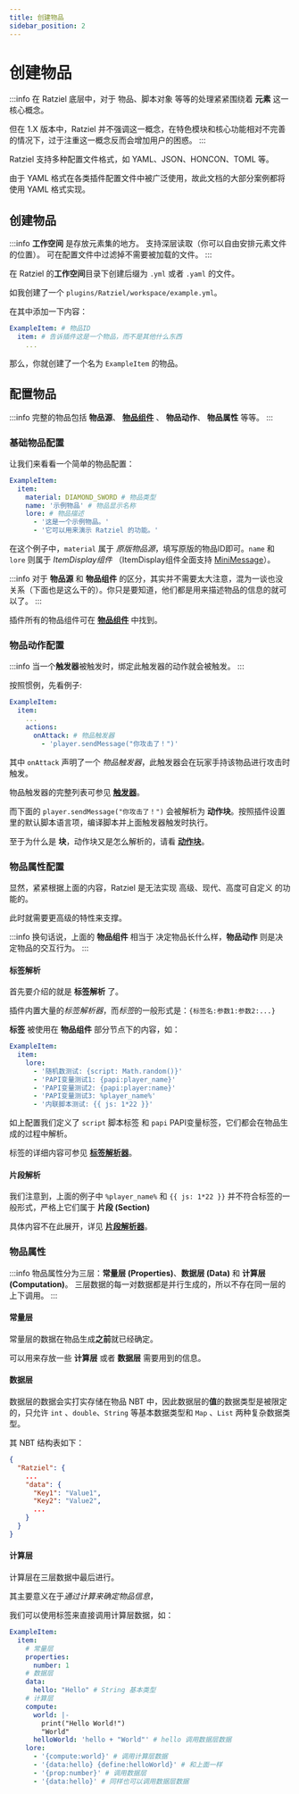 ```yaml
---
title: 创建物品
sidebar_position: 2
---
```


# 创建物品

:::info
在 Ratziel 底层中，对于 物品、脚本对象 等等的处理紧紧围绕着 **元素** 这一核心概念。

但在 1.X 版本中，Ratziel 并不强调这一概念，在特色模块和核心功能相对不完善的情况下，过于注重这一概念反而会增加用户的困惑。
:::

Ratziel 支持多种配置文件格式，如 YAML、JSON、HONCON、TOML 等。

由于 YAML 格式在各类插件配置文件中被广泛使用，故此文档的大部分案例都将使用 YAML 格式实现。

## 创建物品

:::info
**工作空间** 是存放元素集的地方。
支持深层读取（你可以自由安排元素文件的位置）。
可在配置文件中过滤掉不需要被加载的文件。
:::

在 Ratziel 的**工作空间**目录下创建后缀为 `.yml` 或者 `.yaml` 的文件。

如我创建了一个 `plugins/Ratziel/workspace/example.yml`。

在其中添加一下内容：

```YAML
ExampleItem: # 物品ID
  item: # 告诉插件这是一个物品，而不是其他什么东西
    ...
```

那么，你就创建了一个名为 `ExampleItem` 的物品。

## 配置物品

:::info
完整的物品包括 **物品源**、 **[物品组件](../components.md)** 、 **物品动作**、 **物品属性** 等等。
:::

### 基础物品配置

让我们来看看一个简单的物品配置：

```YAML
ExampleItem:
  item:
    material: DIAMOND_SWORD # 物品类型
    name: '示例物品' # 物品显示名称
    lore: # 物品描述
      - '这是一个示例物品。'
      - '它可以用来演示 Ratziel 的功能。'
```

在这个例子中，`material` 属于 *原版物品源*，填写原版的物品ID即可。`name` 和 `lore` 则属于 *ItemDisplay组件* （ItemDisplay组件全面支持 [MiniMessage](https://docs.advntr.dev/minimessage/format.html)）。

:::info
对于 **物品源** 和 **物品组件** 的区分，其实并不需要太大注意，混为一谈也没关系（下面也是这么干的）。你只是要知道，他们都是用来描述物品的信息的就可以了。
:::

插件所有的物品组件可在 **[物品组件](../components.md)** 中找到。

### 物品动作配置

:::info
当一个**触发器**被触发时，绑定此触发器的动作就会被触发。
:::

按照惯例，先看例子:

```YAML
ExampleItem:
  item:
    ...
    actions:
      onAttack: # 物品触发器
        - 'player.sendMessage("你攻击了！")'
```

其中 `onAttack` 声明了一个 *物品触发器*，此触发器会在玩家手持该物品进行攻击时触发。

物品触发器的完整列表可参见 **[触发器](../triggers.md)**。

而下面的 `player.sendMessage("你攻击了！")` 会被解析为 **动作块**。按照插件设置里的默认脚本语言项，编译脚本并上面触发器触发时执行。

至于为什么是 **块**，动作块又是怎么解析的，请看 **[动作块](../executable-block.md)**。

### 物品属性配置

显然，紧紧根据上面的内容，Ratziel 是无法实现 高级、现代、高度可自定义 的功能的。

此时就需要更高级的特性来支撑。

:::info
换句话说，上面的 **物品组件** 相当于 决定物品长什么样，**物品动作** 则是决定物品的交互行为。
:::

#### 标签解析

首先要介绍的就是 **标签解析** 了。

插件内置大量的*标签解析器*，而*标签*的一般形式是：`{标签名:参数1:参数2:...}`

**标签** 被使用在 **物品组件** 部分节点下的内容，如：

```YAML
ExampleItem:
  item:
    lore:
      - '随机数测试: {script: Math.random()}'
      - 'PAPI变量测试1: {papi:player_name}'
      - 'PAPI变量测试2: {papi:player:name}'
      - 'PAPI变量测试3: %player_name%'
      - '内联脚本测试: {{ js: 1*22 }}'
```

如上配置我们定义了 `script` 脚本标签 和 `papi` PAPI变量标签，它们都会在物品生成的过程中解析。

标签的详细内容可参见 **[标签解析器](../tag.md)**。

#### 片段解析

我们注意到，上面的例子中 `%player_name%` 和 `{{ js: 1*22 }}` 并不符合标签的一般形式，严格上它们属于 **片段 (Section)**

具体内容不在此展开，详见 **[片段解析器](../section.md)**。

### 物品属性

:::info
物品属性分为三层：**常量层 (Properties)**、**数据层 (Data)** 和 **计算层 (Computation)**。
三层数据的每一对数据都是并行生成的，所以不存在同一层的上下调用。
:::

#### 常量层

常量层的数据在物品生成**之前**就已经确定。

可以用来存放一些 **计算层** 或者 **数据层** 需要用到的信息。

#### 数据层

数据层的数据会实打实存储在物品 NBT 中，因此数据层的**值**的数据类型是被限定的，只允许 `int` 、`double`、`String` 等基本数据类型和 `Map` 、`List` 两种复杂数据类型。

其 NBT 结构表如下：

```Json
{
  "Ratziel": {
    ...
    "data": {
      "Key1": "Value1",
      "Key2": "Value2",
      ...
    }
  }
}
```

#### 计算层

计算层在三层数据中最后进行。

其主要意义在于*通过计算来确定物品信息*，

我们可以使用标签来直接调用计算层数据，如：

```YAML
ExampleItem:
  item:
    # 常量层
    properties:
      number: 1
    # 数据层
    data:
      hello: "Hello" # String 基本类型
    # 计算层
    compute:
      world: |-
        print("Hello World!")
        "World"
      helloWorld: 'hello + "World"' # hello 调用数据层数据
    lore:
      - '{compute:world}' # 调用计算层数据
      - '{data:hello} {define:helloWorld}' # 和上面一样
      - '{prop:number}' # 调用数据层
      - '{data:hello}' # 同样也可以调用数据层数据
```
